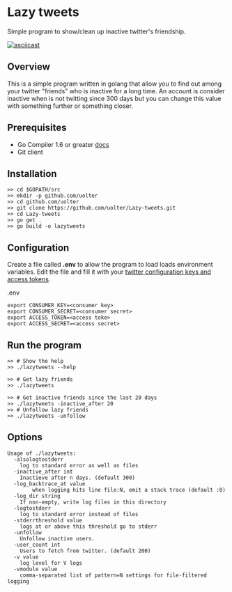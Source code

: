 # Lazy tweets

Simple program to show/clean up inactive twitter's friendship.

[![asciicast](https://asciinema.org/a/edYPz6LT3goQRPVwXyYjdcf7V.png)](https://asciinema.org/a/edYPz6LT3goQRPVwXyYjdcf7V)

## Overview 

This is a simple program written in golang that allow you to find out among your twitter "friends" who is inactive for a long time.
An account is consider inactive when is not twitting since 300 days but you can change this value with something further or something closer.

## Prerequisites

 - Go Compiler 1.6 or greater [docs](https://golang.org/)
 - Git client

## Installation

    >> cd $GOPATH/src
    >> mkdir -p github.com/uolter
    >> cd github.com/uolter
    >> git clone https://github.com/uolter/Lazy-tweets.git
    >> cd Lazy-tweets
    >> go get .
    >> go build -o lazytweets

## Configuration

Create a file called **.env** to allow the program to load  loads environment variables.
Edit the file and fill it with your [twitter configuration keys and access tokens](https://apps.twitter.com/).

.env

    export CONSUMER_KEY=<consumer key>
    export CONSUMER_SECRET=<consumer secret>
    export ACCESS_TOKEN=<access toke>
    export ACCESS_SECRET=<access secret>

## Run the program

    >> # Show the help
    >> ./lazytweets --help
    
    >> # Get lazy friends
    >> ./lazytweets 
    
    >> # Get inactive friends since the last 20 days
    >> ./lazytweets -inactive_after 20
    >> # Unfollow lazy friends
    >> ./lazytweets -unfollow

## Options

	Usage of ./lazytweets:
	  -alsologtostderr
    	log to standard error as well as files
	  -inactive_after int
    	Inactieve after n days. (default 300)
	  -log_backtrace_at value
	    	when logging hits line file:N, emit a stack trace (default :0)
	  -log_dir string
    	If non-empty, write log files in this directory
	  -logtostderr
    	log to standard error instead of files
	  -stderrthreshold value
    	logs at or above this threshold go to stderr
	  -unfollow
    	Unfollow inactive users.
	  -user_count int
    	Users to fetch from twitter. (default 200)
	  -v value
    	log level for V logs
	  -vmodule value
    	comma-separated list of pattern=N settings for file-filtered logging
